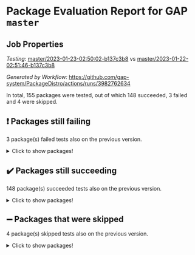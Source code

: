 # Package Evaluation Report for GAP `master`

## Job Properties

*Testing:* [master/2023-01-23-02:50:02-b137c3b8](https://github.com/gap-system/PackageDistro/blob/data/reports/master/2023-01-23-02:50:02-b137c3b8) vs [master/2023-01-22-02:51:46-b137c3b8](https://github.com/gap-system/PackageDistro/blob/data/reports/master/2023-01-22-02:51:46-b137c3b8)

*Generated by Workflow:* https://github.com/gap-system/PackageDistro/actions/runs/3982762634

In total, 155 packages were tested, out of which 148 succeeded, 3 failed and 4 were skipped.

## :exclamation: Packages still failing

3 package(s) failed tests also on the previous version.
<details><summary>Click to show packages!</summary>

- groupoids 1.71 [(failure)](https://github.com/gap-system/PackageDistro/actions/runs/3982762634/jobs/6827629547)
- semigroups 5.2.0 [(failure)](https://github.com/gap-system/PackageDistro/actions/runs/3982762634/jobs/6827634409)
- xmod 2.88 [(failure)](https://github.com/gap-system/PackageDistro/actions/runs/3982762634/jobs/6827637173)
</details>

## :heavy_check_mark: Packages still succeeding

148 package(s) succeeded tests also on the previous version.
<details><summary>Click to show packages!</summary>

- 4ti2interface 2023.01-01 [(success)](https://github.com/gap-system/PackageDistro/actions/runs/3982762634/jobs/6827625031)
- ace 5.6.2 [(success)](https://github.com/gap-system/PackageDistro/actions/runs/3982762634/jobs/6827625109)
- aclib 1.3.2 [(success)](https://github.com/gap-system/PackageDistro/actions/runs/3982762634/jobs/6827625179)
- agt 0.3.1 [(success)](https://github.com/gap-system/PackageDistro/actions/runs/3982762634/jobs/6827625238)
- alnuth 3.2.1 [(success)](https://github.com/gap-system/PackageDistro/actions/runs/3982762634/jobs/6827625299)
- anupq 3.3.0 [(success)](https://github.com/gap-system/PackageDistro/actions/runs/3982762634/jobs/6827625364)
- atlasrep 2.1.6 [(success)](https://github.com/gap-system/PackageDistro/actions/runs/3982762634/jobs/6827625436)
- autodoc 2022.10.20 [(success)](https://github.com/gap-system/PackageDistro/actions/runs/3982762634/jobs/6827625499)
- automata 1.15 [(success)](https://github.com/gap-system/PackageDistro/actions/runs/3982762634/jobs/6827625581)
- automgrp 1.3.2 [(success)](https://github.com/gap-system/PackageDistro/actions/runs/3982762634/jobs/6827625651)
- autpgrp 1.11 [(success)](https://github.com/gap-system/PackageDistro/actions/runs/3982762634/jobs/6827625711)
- cap 2023.01-08 [(success)](https://github.com/gap-system/PackageDistro/actions/runs/3982762634/jobs/6827625761)
- caratinterface 2.3.4 [(success)](https://github.com/gap-system/PackageDistro/actions/runs/3982762634/jobs/6827625821)
- cddinterface 2022.11.01 [(success)](https://github.com/gap-system/PackageDistro/actions/runs/3982762634/jobs/6827625878)
- circle 1.6.5 [(success)](https://github.com/gap-system/PackageDistro/actions/runs/3982762634/jobs/6827625929)
- classicpres 1.22 [(success)](https://github.com/gap-system/PackageDistro/actions/runs/3982762634/jobs/6827625995)
- cohomolo 1.6.11 [(success)](https://github.com/gap-system/PackageDistro/actions/runs/3982762634/jobs/6827626041)
- congruence 1.2.4 [(success)](https://github.com/gap-system/PackageDistro/actions/runs/3982762634/jobs/6827626116)
- corelg 1.56 [(success)](https://github.com/gap-system/PackageDistro/actions/runs/3982762634/jobs/6827626170)
- crime 1.6 [(success)](https://github.com/gap-system/PackageDistro/actions/runs/3982762634/jobs/6827626223)
- crisp 1.4.6 [(success)](https://github.com/gap-system/PackageDistro/actions/runs/3982762634/jobs/6827626303)
- crypting 0.10.4 [(success)](https://github.com/gap-system/PackageDistro/actions/runs/3982762634/jobs/6827626382)
- cryst 4.1.25 [(success)](https://github.com/gap-system/PackageDistro/actions/runs/3982762634/jobs/6827626470)
- crystcat 1.1.10 [(success)](https://github.com/gap-system/PackageDistro/actions/runs/3982762634/jobs/6827626553)
- ctbllib 1.3.4 [(success)](https://github.com/gap-system/PackageDistro/actions/runs/3982762634/jobs/6827626651)
- cubefree 1.19 [(success)](https://github.com/gap-system/PackageDistro/actions/runs/3982762634/jobs/6827626744)
- curlinterface 2.3.1 [(success)](https://github.com/gap-system/PackageDistro/actions/runs/3982762634/jobs/6827626821)
- cvec 2.7.6 [(success)](https://github.com/gap-system/PackageDistro/actions/runs/3982762634/jobs/6827626908)
- datastructures 0.3.0 [(success)](https://github.com/gap-system/PackageDistro/actions/runs/3982762634/jobs/6827626986)
- deepthought 1.0.6 [(success)](https://github.com/gap-system/PackageDistro/actions/runs/3982762634/jobs/6827627061)
- design 1.7 [(success)](https://github.com/gap-system/PackageDistro/actions/runs/3982762634/jobs/6827627122)
- difsets 2.3.1 [(success)](https://github.com/gap-system/PackageDistro/actions/runs/3982762634/jobs/6827627218)
- digraphs 1.6.1 [(success)](https://github.com/gap-system/PackageDistro/actions/runs/3982762634/jobs/6827627289)
- edim 1.3.6 [(success)](https://github.com/gap-system/PackageDistro/actions/runs/3982762634/jobs/6827627371)
- example 4.3.3 [(success)](https://github.com/gap-system/PackageDistro/actions/runs/3982762634/jobs/6827627442)
- examplesforhomalg 2022.11-01 [(success)](https://github.com/gap-system/PackageDistro/actions/runs/3982762634/jobs/6827627572)
- factint 1.6.3 [(success)](https://github.com/gap-system/PackageDistro/actions/runs/3982762634/jobs/6827627670)
- ferret 1.0.9 [(success)](https://github.com/gap-system/PackageDistro/actions/runs/3982762634/jobs/6827627759)
- fga 1.4.0 [(success)](https://github.com/gap-system/PackageDistro/actions/runs/3982762634/jobs/6827627849)
- fining 1.5.4 [(success)](https://github.com/gap-system/PackageDistro/actions/runs/3982762634/jobs/6827627942)
- float 1.0.3 [(success)](https://github.com/gap-system/PackageDistro/actions/runs/3982762634/jobs/6827628025)
- format 1.4.3 [(success)](https://github.com/gap-system/PackageDistro/actions/runs/3982762634/jobs/6827628130)
- forms 1.2.9 [(success)](https://github.com/gap-system/PackageDistro/actions/runs/3982762634/jobs/6827628222)
- fplsa 1.2.6 [(success)](https://github.com/gap-system/PackageDistro/actions/runs/3982762634/jobs/6827628313)
- fr 2.4.12 [(success)](https://github.com/gap-system/PackageDistro/actions/runs/3982762634/jobs/6827628386)
- francy 1.2.5 [(success)](https://github.com/gap-system/PackageDistro/actions/runs/3982762634/jobs/6827628476)
- fwtree 1.3 [(success)](https://github.com/gap-system/PackageDistro/actions/runs/3982762634/jobs/6827628579)
- gapdoc 1.6.6 [(success)](https://github.com/gap-system/PackageDistro/actions/runs/3982762634/jobs/6827628688)
- gauss 2023.01-01 [(success)](https://github.com/gap-system/PackageDistro/actions/runs/3982762634/jobs/6827628796)
- gaussforhomalg 2022.08-03 [(success)](https://github.com/gap-system/PackageDistro/actions/runs/3982762634/jobs/6827628893)
- gbnp 1.0.5 [(success)](https://github.com/gap-system/PackageDistro/actions/runs/3982762634/jobs/6827628978)
- generalizedmorphismsforcap 2022.12-01 [(success)](https://github.com/gap-system/PackageDistro/actions/runs/3982762634/jobs/6827629087)
- genss 1.6.8 [(success)](https://github.com/gap-system/PackageDistro/actions/runs/3982762634/jobs/6827629176)
- gradedmodules 2022.09-02 [(success)](https://github.com/gap-system/PackageDistro/actions/runs/3982762634/jobs/6827629263)
- gradedringforhomalg 2022.11-01 [(success)](https://github.com/gap-system/PackageDistro/actions/runs/3982762634/jobs/6827629338)
- grape 4.9.0 [(success)](https://github.com/gap-system/PackageDistro/actions/runs/3982762634/jobs/6827629461)
- grpconst 2.6.3 [(success)](https://github.com/gap-system/PackageDistro/actions/runs/3982762634/jobs/6827629634)
- guarana 0.96.3 [(success)](https://github.com/gap-system/PackageDistro/actions/runs/3982762634/jobs/6827629703)
- guava 3.18 [(success)](https://github.com/gap-system/PackageDistro/actions/runs/3982762634/jobs/6827629762)
- hap 1.49 [(success)](https://github.com/gap-system/PackageDistro/actions/runs/3982762634/jobs/6827629847)
- hapcryst 0.1.15 [(success)](https://github.com/gap-system/PackageDistro/actions/runs/3982762634/jobs/6827629934)
- hecke 1.5.3 [(success)](https://github.com/gap-system/PackageDistro/actions/runs/3982762634/jobs/6827630021)
- help 3.5 [(success)](https://github.com/gap-system/PackageDistro/actions/runs/3982762634/jobs/6827630107)
- homalg 2022.12-02 [(success)](https://github.com/gap-system/PackageDistro/actions/runs/3982762634/jobs/6827630192)
- homalgtocas 2022.11-02 [(success)](https://github.com/gap-system/PackageDistro/actions/runs/3982762634/jobs/6827630284)
- idrel 2.44 [(success)](https://github.com/gap-system/PackageDistro/actions/runs/3982762634/jobs/6827630383)
- images 1.3.1 [(success)](https://github.com/gap-system/PackageDistro/actions/runs/3982762634/jobs/6827630468)
- intpic 0.3.0 [(success)](https://github.com/gap-system/PackageDistro/actions/runs/3982762634/jobs/6827630581)
- io 4.8.0 [(success)](https://github.com/gap-system/PackageDistro/actions/runs/3982762634/jobs/6827630665)
- io_forhomalg 2022.11-01 [(success)](https://github.com/gap-system/PackageDistro/actions/runs/3982762634/jobs/6827630753)
- irredsol 1.4.4 [(success)](https://github.com/gap-system/PackageDistro/actions/runs/3982762634/jobs/6827630846)
- json 2.1.1 [(success)](https://github.com/gap-system/PackageDistro/actions/runs/3982762634/jobs/6827630933)
- jupyterkernel 1.4.1 [(success)](https://github.com/gap-system/PackageDistro/actions/runs/3982762634/jobs/6827631010)
- jupyterviz 1.5.6 [(success)](https://github.com/gap-system/PackageDistro/actions/runs/3982762634/jobs/6827631084)
- kan 1.34 [(success)](https://github.com/gap-system/PackageDistro/actions/runs/3982762634/jobs/6827631159)
- kbmag 1.5.11 [(success)](https://github.com/gap-system/PackageDistro/actions/runs/3982762634/jobs/6827631235)
- laguna 3.9.5 [(success)](https://github.com/gap-system/PackageDistro/actions/runs/3982762634/jobs/6827631318)
- liealgdb 2.2.1 [(success)](https://github.com/gap-system/PackageDistro/actions/runs/3982762634/jobs/6827631398)
- liepring 2.8 [(success)](https://github.com/gap-system/PackageDistro/actions/runs/3982762634/jobs/6827631465)
- liering 2.4.2 [(success)](https://github.com/gap-system/PackageDistro/actions/runs/3982762634/jobs/6827631535)
- linearalgebraforcap 2023.01-02 [(success)](https://github.com/gap-system/PackageDistro/actions/runs/3982762634/jobs/6827631614)
- localizeringforhomalg 2022.11-01 [(success)](https://github.com/gap-system/PackageDistro/actions/runs/3982762634/jobs/6827631701)
- loops 3.4.3 [(success)](https://github.com/gap-system/PackageDistro/actions/runs/3982762634/jobs/6827631784)
- lpres 1.0.3 [(success)](https://github.com/gap-system/PackageDistro/actions/runs/3982762634/jobs/6827631874)
- majoranaalgebras 1.5.1 [(success)](https://github.com/gap-system/PackageDistro/actions/runs/3982762634/jobs/6827631947)
- mapclass 1.4.6 [(success)](https://github.com/gap-system/PackageDistro/actions/runs/3982762634/jobs/6827632014)
- matgrp 0.70 [(success)](https://github.com/gap-system/PackageDistro/actions/runs/3982762634/jobs/6827632092)
- matricesforhomalg 2023.01-01 [(success)](https://github.com/gap-system/PackageDistro/actions/runs/3982762634/jobs/6827632182)
- modisom 2.5.3 [(success)](https://github.com/gap-system/PackageDistro/actions/runs/3982762634/jobs/6827632290)
- modulepresentationsforcap 2022.12-01 [(success)](https://github.com/gap-system/PackageDistro/actions/runs/3982762634/jobs/6827632363)
- modules 2022.11-01 [(success)](https://github.com/gap-system/PackageDistro/actions/runs/3982762634/jobs/6827632428)
- monoidalcategories 2022.12-01 [(success)](https://github.com/gap-system/PackageDistro/actions/runs/3982762634/jobs/6827632506)
- nconvex 2022.09-01 [(success)](https://github.com/gap-system/PackageDistro/actions/runs/3982762634/jobs/6827632569)
- nilmat 1.4.2 [(success)](https://github.com/gap-system/PackageDistro/actions/runs/3982762634/jobs/6827632651)
- nock 1.5 [(success)](https://github.com/gap-system/PackageDistro/actions/runs/3982762634/jobs/6827632727)
- normalizinterface 1.3.5 [(success)](https://github.com/gap-system/PackageDistro/actions/runs/3982762634/jobs/6827632778)
- nq 2.5.9 [(success)](https://github.com/gap-system/PackageDistro/actions/runs/3982762634/jobs/6827632831)
- numericalsgps 1.3.1 [(success)](https://github.com/gap-system/PackageDistro/actions/runs/3982762634/jobs/6827632878)
- openmath 11.5.2 [(success)](https://github.com/gap-system/PackageDistro/actions/runs/3982762634/jobs/6827632919)
- orb 4.9.0 [(success)](https://github.com/gap-system/PackageDistro/actions/runs/3982762634/jobs/6827632967)
- packagemanager 1.3.2 [(success)](https://github.com/gap-system/PackageDistro/actions/runs/3982762634/jobs/6827633017)
- patternclass 2.4.3 [(success)](https://github.com/gap-system/PackageDistro/actions/runs/3982762634/jobs/6827633071)
- permut 2.0.4 [(success)](https://github.com/gap-system/PackageDistro/actions/runs/3982762634/jobs/6827633128)
- polenta 1.3.10 [(success)](https://github.com/gap-system/PackageDistro/actions/runs/3982762634/jobs/6827633181)
- polymaking 0.8.6 [(success)](https://github.com/gap-system/PackageDistro/actions/runs/3982762634/jobs/6827633233)
- primgrp 3.4.3 [(success)](https://github.com/gap-system/PackageDistro/actions/runs/3982762634/jobs/6827633288)
- profiling 2.5.2 [(success)](https://github.com/gap-system/PackageDistro/actions/runs/3982762634/jobs/6827633383)
- qpa 1.34 [(success)](https://github.com/gap-system/PackageDistro/actions/runs/3982762634/jobs/6827633460)
- quagroup 1.8.3 [(success)](https://github.com/gap-system/PackageDistro/actions/runs/3982762634/jobs/6827633539)
- radiroot 2.9 [(success)](https://github.com/gap-system/PackageDistro/actions/runs/3982762634/jobs/6827633609)
- rcwa 4.7.1 [(success)](https://github.com/gap-system/PackageDistro/actions/runs/3982762634/jobs/6827633688)
- rds 1.8 [(success)](https://github.com/gap-system/PackageDistro/actions/runs/3982762634/jobs/6827633769)
- recog 1.4.2 [(success)](https://github.com/gap-system/PackageDistro/actions/runs/3982762634/jobs/6827633849)
- repndecomp 1.3.0 [(success)](https://github.com/gap-system/PackageDistro/actions/runs/3982762634/jobs/6827633914)
- repsn 3.1.0 [(success)](https://github.com/gap-system/PackageDistro/actions/runs/3982762634/jobs/6827634001)
- resclasses 4.7.3 [(success)](https://github.com/gap-system/PackageDistro/actions/runs/3982762634/jobs/6827634077)
- ringsforhomalg 2022.11-01 [(success)](https://github.com/gap-system/PackageDistro/actions/runs/3982762634/jobs/6827634149)
- sco 2022.09-01 [(success)](https://github.com/gap-system/PackageDistro/actions/runs/3982762634/jobs/6827634219)
- scscp 2.4.0 [(success)](https://github.com/gap-system/PackageDistro/actions/runs/3982762634/jobs/6827634312)
- sglppow 2.3 [(success)](https://github.com/gap-system/PackageDistro/actions/runs/3982762634/jobs/6827634510)
- sgpviz 0.999.5 [(success)](https://github.com/gap-system/PackageDistro/actions/runs/3982762634/jobs/6827634599)
- simpcomp 2.1.14 [(success)](https://github.com/gap-system/PackageDistro/actions/runs/3982762634/jobs/6827634682)
- singular 2022.09.23 [(success)](https://github.com/gap-system/PackageDistro/actions/runs/3982762634/jobs/6827634787)
- sl2reps 1.1 [(success)](https://github.com/gap-system/PackageDistro/actions/runs/3982762634/jobs/6827634874)
- sla 1.5.3 [(success)](https://github.com/gap-system/PackageDistro/actions/runs/3982762634/jobs/6827634949)
- smallgrp 1.5.1 [(success)](https://github.com/gap-system/PackageDistro/actions/runs/3982762634/jobs/6827635038)
- smallsemi 0.6.13 [(success)](https://github.com/gap-system/PackageDistro/actions/runs/3982762634/jobs/6827635141)
- sonata 2.9.6 [(success)](https://github.com/gap-system/PackageDistro/actions/runs/3982762634/jobs/6827635237)
- sophus 1.27 [(success)](https://github.com/gap-system/PackageDistro/actions/runs/3982762634/jobs/6827635322)
- spinsym 1.5.2 [(success)](https://github.com/gap-system/PackageDistro/actions/runs/3982762634/jobs/6827635414)
- standardff 0.9.4 [(success)](https://github.com/gap-system/PackageDistro/actions/runs/3982762634/jobs/6827635499)
- symbcompcc 1.3.2 [(success)](https://github.com/gap-system/PackageDistro/actions/runs/3982762634/jobs/6827635600)
- thelma 1.3 [(success)](https://github.com/gap-system/PackageDistro/actions/runs/3982762634/jobs/6827635702)
- tomlib 1.2.9 [(success)](https://github.com/gap-system/PackageDistro/actions/runs/3982762634/jobs/6827635790)
- toolsforhomalg 2022.12-01 [(success)](https://github.com/gap-system/PackageDistro/actions/runs/3982762634/jobs/6827635877)
- toric 1.9.5 [(success)](https://github.com/gap-system/PackageDistro/actions/runs/3982762634/jobs/6827635965)
- toricvarieties 2022.07.13 [(success)](https://github.com/gap-system/PackageDistro/actions/runs/3982762634/jobs/6827636115)
- transgrp 3.6.3 [(success)](https://github.com/gap-system/PackageDistro/actions/runs/3982762634/jobs/6827636343)
- ugaly 4.0.3 [(success)](https://github.com/gap-system/PackageDistro/actions/runs/3982762634/jobs/6827636431)
- unipot 1.5 [(success)](https://github.com/gap-system/PackageDistro/actions/runs/3982762634/jobs/6827636557)
- unitlib 4.1.0 [(success)](https://github.com/gap-system/PackageDistro/actions/runs/3982762634/jobs/6827636677)
- utils 0.81 [(success)](https://github.com/gap-system/PackageDistro/actions/runs/3982762634/jobs/6827636776)
- uuid 0.7 [(success)](https://github.com/gap-system/PackageDistro/actions/runs/3982762634/jobs/6827636889)
- walrus 0.9991 [(success)](https://github.com/gap-system/PackageDistro/actions/runs/3982762634/jobs/6827636975)
- wedderga 4.10.2 [(success)](https://github.com/gap-system/PackageDistro/actions/runs/3982762634/jobs/6827637080)
- xmodalg 1.23 [(success)](https://github.com/gap-system/PackageDistro/actions/runs/3982762634/jobs/6827637249)
- yangbaxter 0.10.2 [(success)](https://github.com/gap-system/PackageDistro/actions/runs/3982762634/jobs/6827637320)
- zeromqinterface 0.14 [(success)](https://github.com/gap-system/PackageDistro/actions/runs/3982762634/jobs/6827637401)
</details>

## :heavy_minus_sign: Packages that were skipped

4 package(s) skipped tests also on the previous version.
<details><summary>Click to show packages!</summary>

- browse 1.8.20 [(skipped)](https://github.com/gap-system/PackageDistro/actions/runs/3982762634/jobs/6827495634)
- itc 1.5.1 [(skipped)](https://github.com/gap-system/PackageDistro/actions/runs/3982762634/jobs/6827495634)
- polycyclic 2.16 [(skipped)](https://github.com/gap-system/PackageDistro/actions/runs/3982762634/jobs/6827495634)
- xgap 4.31 [(skipped)](https://github.com/gap-system/PackageDistro/actions/runs/3982762634/jobs/6827495634)
</details>

